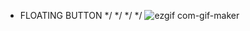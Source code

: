 * FLOATING BUTTON
*/
*/
*/
*/
![ezgif com-gif-maker](https://user-images.githubusercontent.com/64596271/189536505-fe11d5a2-adf8-4085-8fef-fe06f24ccff9.gif)
